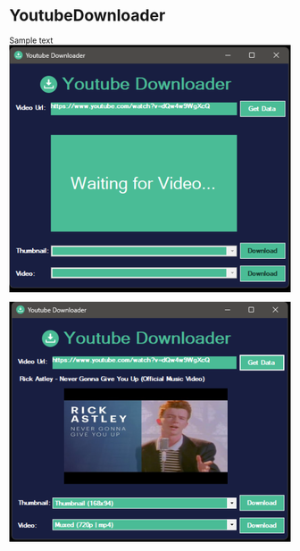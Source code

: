# YoutubeDownloader
Sample text
![Main app window](/ReadmeFiles/mainwindow.png)

![Window with video information](/ReadmeFiles/window-videoinfo.png)
